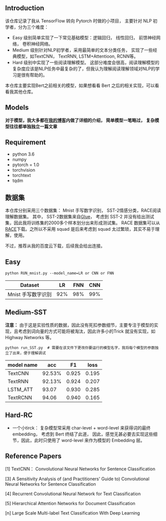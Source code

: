 
## Introduction

该仓库记录了我从 TensorFlow 转向 Pytorch 时做的小项目， 主要针对 NLP 初学者，分为三个难度：

- Easy 级别简单实现了一下常见基础模型：逻辑回归， 线性回归， 前馈神经网络， 卷积神经网络。
- Medium 级别针对NLP初学者，采用最简单的文本分类任务， 实现了一些经典模型，如TextCNN， TextRNN, LSTM+Attentioon, RCNN等。
- Hard 级别中实现了一些阅读理解模型。 这部分难度会很高，阅读理解模型的复杂度应该是NLP任务中最复杂的了，但我认为理解阅读理解领域对NLP的学习是很有帮助的。

本仓库主要实现Bert之前相关的模型，如果想看看 Bert 之后的相关实现，可以看看我其他仓库。

## Models

**对于模型，我大多都在[我的博客](https://www.zhihu.com/people/songyingxin/posts)内做了详细的介绍， 简单模型一笔略过， 复杂模型往往都单独独立一篇文章**

## Requirement

- python 3.6
- numpy
- pytorch = 1.0
- torchvision
- torchtext
- tqdm

## 数据集

本仓库分别采用三个数据集： Mnist 手写数字识别， SST-2情感分类，RACE阅读理解数据集。
其中， SST-2数据集来自[Glue](https://gluebenchmark.com/tasks)， 考虑到 SST-2 并没有给出测试集，因此我将训练集的2000多个样本划分出来形成测试集。
RACE 数据集可以从 [RACE](http://www.qizhexie.com//data/RACE_leaderboard)下载。之所以不采用 squad 是后来考虑到 squad 太过繁琐，其实不易于理解，使用。

不过，推荐从我的百度云下载，后续我会给出连接。


## Easy

```
python RUN_mnist.py --model_name=LR or CNN or FNN
```

| Dataset            | LR   | FNN  | CNN  |
| ------------------ | ---- | ---- | ---- |
| Mnist 手写数字识别 | 92%  | 98%  | 99%  |

## Medium-SST

**注意：** 由于这是实验性质的数据，因此没有死扣参数细节，主要专注于模型的实现，且考虑到词向量的方式可能将被淘汰，因此许多小的Trick 就没有实现，如 Highway Networks 等。

```
python run_SST.py  # 需要在该文件下更改你要运行的模型名字，我将每个模型的参数独立了出来，便于理解调试
```

| model name            | acc    | F1    | loss  |
| --------------------- | ------ | ----- | ----- |
| TextCNN               | 92.53% | 0.925 | 0.195 |
| TextRNN               | 92.13% | 0.924 | 0.207 |
| LSTM_ATT              |   93.07     |  0.930     |  0.285     |
| TextRCNN  | 94.06 | 0.940 | 0.165


## Hard-RC

- 一个小tirck： 复杂模型常采用 char-level + word-level 来获得词的最终embedding， 考虑到 Bert 终结了此道， 因此，感觉无甚必要去实现这些细节，因此，此时只使用了 word-level 来作为模型的 Embedding 层。



## Reference Papers

[1] TextCNN： Convolutional Neural Networks for Sentence Classification

[3] A Sensitivity Analysis of (and Practitioners' Guide to) Convolutional Neural Networks for Sentence Classification

[4] Recurrent Convolutional Neural Network for Text Classification

[5] Hierarchical Attention Networks for Document Classification

[n] Large Scale Multi-label Text Classification With Deep Learning